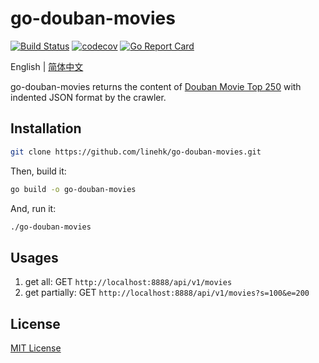 # go-douban-movies

[![Build Status](https://travis-ci.org/linehk/go-douban-movies.svg?branch=master)](https://travis-ci.org/linehk/go-douban-movies)
[![codecov](https://codecov.io/gh/linehk/go-douban-movies/branch/master/graph/badge.svg)](https://codecov.io/gh/linehk/go-douban-movies)
[![Go Report Card](https://goreportcard.com/badge/github.com/linehk/go-douban-movies)](https://goreportcard.com/report/github.com/linehk/go-douban-movies)

English | [简体中文](./README.md "简体中文")

go-douban-movies returns the content of [Douban Movie Top 250](https://movie.douban.com/top250 "Douban Movie Top 250") with indented JSON format by the crawler.

## Installation

```bash
git clone https://github.com/linehk/go-douban-movies.git
```

Then, build it:

```bash
go build -o go-douban-movies
```

And, run it:

```bash
./go-douban-movies
```

## Usages

1. get all: GET `http://localhost:8888/api/v1/movies`
2. get partially: GET `http://localhost:8888/api/v1/movies?s=100&e=200`

## License

[MIT License](./LICENSE "MIT License")